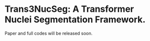 # Trans3NucSeg: A Transformer Nuclei Segmentation Framework.

Paper and full codes will be released soon.
